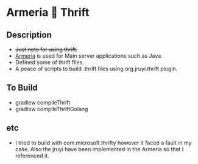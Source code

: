 # Armeria 🤝 Thrift

## Description
- ~~Just note for using thrift.~~ 
- [Armeria](https://armeria.dev) is used for Main server applications such as Java.
- Defined some of thrift files.
- A peace of scripts to build .thrift files using org.jruyi.thrift plugin. 

## To Build
- gradlew compileThrift
- gradlew compileThriftGolang

## etc
- I tried to build with com.microsoft.thrifty however it faced a fault in my case. Also the jruyi have been implemented in the Armeria so that I referenced it. 